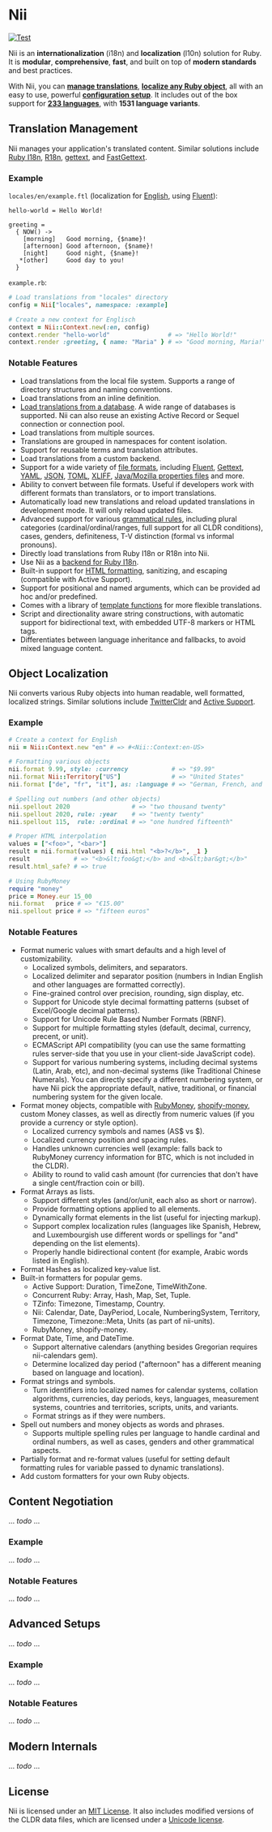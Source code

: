 <!-- This file has been generated. Source: src/README.md.erb -->

# Nii

[![Test](https://github.com/rkh/nii/actions/workflows/ci.yml/badge.svg)](https://github.com/rkh/nii/actions/workflows/ci.yml)

Nii is an **internationalization** (i18n) and **localization** (l10n) solution for Ruby. It is **modular**, **comprehensive**, **fast**, and built on top of **modern standards** and best practices.

With Nii, you can **[manage translations](#translation-management)**, **[localize any Ruby object](#object-localization)**, all with an easy to use, powerful **[configuration setup](#advanced-setups)**. It includes out of the box support for **[233 languages](docs/languages.md)**, with **1531 language variants**.

## Translation Management

Nii manages your application's translated content.
Similar solutions include [Ruby I18n](https://github.com/ruby-i18n/i18n), [R18n](https://github.com/r18n/r18n), [gettext](https://ruby-gettext.github.io/), and [FastGettext](https://github.com/grosser/fast_gettext).

### Example

`locales/en/example.ftl` (localization for [English](docs/languages/en.md), using [Fluent](docs/formats/fluent.md)):

``` fluent
hello-world = Hello World!

greeting =
  { NOW() -> 
    [morning]   Good morning, {$name}!
    [afternoon] Good afternoon, {$name}!
    [night]     Good night, {$name}!
   *[other]     Good day to you!
  }
```

`example.rb`:

``` ruby
# Load translations from "locales" directory
config = Nii["locales", namespace: :example]

# Create a new context for Englisch
context = Nii::Context.new(:en, config)
context.render "hello-world"                # => "Hello World!"
context.render :greeting, { name: "Maria" } # => "Good morning, Maria!" (depending on time of day)
```

### Notable Features

* Load translations from the local file system. Supports a range of directory structures and naming conventions.
* Load translations from an inline definition.
* [Load translations from a database](nii-sql). A wide range of databases is supported.
  Nii can also reuse an existing Active Record or Sequel connection or connection pool.
* Load translations from multiple sources.
* Translations are grouped in namespaces for content isolation.
* Support for reusable terms and translation attributes.
* Load translations from a custom backend.
* Support for a wide variety of [file formats](docs/formats.md), including [Fluent](docs/formats/fluent.md),
  [Gettext](docs/formats/gettext.md), [YAML](docs/formats/yaml.md),
  [JSON](docs/formats/json.md), [TOML](docs/formats/toml.md), [XLIFF](docs/formats/xliff.md),
  [Java/Mozilla properties files](docs/formats/properties.md) and more.
* Ability to convert between file formats. Useful if developers work with different formats than translators, or to import translations.
* Automatically load new translations and reload updated translations in development mode. It will only reload updated files.
* Advanced support for various [grammatical rules](docs/grammar.md), including plural categories (cardinal/ordinal/ranges,
  full support for all CLDR conditions), cases, genders, definiteness, T-V distinction (formal vs informal pronouns).
* Directly load translations from Ruby I18n or R18n into Nii.
* Use Nii as a [backend for Ruby I18n](nii-i18n).
* Built-in support for [HTML formatting](docs/html.md), sanitizing, and escaping (compatible with Active Support).
* Support for positional and named arguments, which can be provided ad hoc and/or predefined.
* Comes with a library of [template functions](docs/functions.md) for more flexible translations.
* Script and directionality aware string constructions, with automatic support for bidirectional text, with embedded UTF-8 markers or HTML tags.
* Differentiates between language inheritance and fallbacks, to avoid mixed language content.

## Object Localization

Nii converts various Ruby objects into human readable, well formatted, localized strings. Similar solutions include [TwitterCldr](https://github.com/twitter/twitter-cldr-rb) and [Active Support](https://guides.rubyonrails.org/active_support_core_extensions.html).

### Example

``` ruby
# Create a context for English
nii = Nii::Context.new "en" # => #<Nii::Context:en-US>

# Formatting various objects
nii.format 9.99, style: :currency            # => "$9.99"
nii.format Nii::Territory["US"]              # => "United States"
nii.format ["de", "fr", "it"], as: :language # => "German, French, and Italian"

# Spelling out numbers (and other objects)
nii.spellout 2020                 # => "two thousand twenty"
nii.spellout 2020, rule: :year    # => "twenty twenty"
nii.spellout 115,  rule: :ordinal # => "one hundred fifteenth"

# Proper HTML interpolation
values = ["<foo>", "<bar>"]
result = nii.format(values) { nii.html "<b>?</b>", _1 }
result            # => "<b>&lt;foo&gt;</b> and <b>&lt;bar&gt;</b>"
result.html_safe? # => true

# Using RubyMoney
require "money"
price = Money.eur 15_00
nii.format   price # => "€15.00"
nii.spellout price # => "fifteen euros"
```

### Notable Features

* Format numeric values with smart defaults and a high level of customizability.
  * Localized symbols, delimiters, and separators.
  * Localized delimiter and separator position (numbers in Indian English and other languages are formatted correctly).
  * Fine-grained control over precision, rounding, sign display, etc.
  * Support for Unicode style decimal formatting patterns (subset of Excel/Google decimal patterns).
  * Support for Unicode Rule Based Number Formats (RBNF).
  * Support for multiple formatting styles (default, decimal, currency, precent, or unit).
  * ECMAScript API compatibility (you can use the same formatting rules server-side that you use in your client-side JavaScript code).
  * Support for various numbering systems, including decimal systems (Latin, Arab, etc), and non-decimal systems (like Traditional Chinese Numerals).
    You can directly specify a different numbering system, or have Nii pick the appropriate default, native, traditional, or financial numbering system
    for the given locale.
* Format money objects, compatible with [RubyMoney](http://rubymoney.github.io/money/), [shopify-money](http://shopify.github.io/money/), custom Money classes, as well as directly from numeric values (if you provide a currency or style option).
  * Localized currency symbols and names (AS$ vs $).
  * Localized currency position and spacing rules.
  * Handles unknown currencies well (example: falls back to RubyMoney currency information for BTC, which is not included in the CLDR).
  * Ability to round to valid cash amount (for currencies that don't have a single cent/fraction coin or bill).
* Format Arrays as lists.
  * Support different styles (and/or/unit, each also as short or narrow).
  * Provide formatting options applied to all elements.
  * Dynamically format elements in the list (useful for injecting markup).
  * Support complex localization rules (languages like Spanish, Hebrew, and Luxembourgish use different words or spellings for "and" depending on the list elements).
  * Properly handle bidirectional content (for example, Arabic words listed in English).
* Format Hashes as localized key-value list.
* Built-in formatters for popular gems.
  * Active Support: Duration, TimeZone, TimeWithZone.
  * Concurrent Ruby: Array, Hash, Map, Set, Tuple.
  * TZinfo: Timezone, Timestamp, Country.
  * Nii: Calendar, Date, DayPeriod, Locale, NumberingSystem, Territory, Timezone, Timezone::Meta, Units (as part of nii-units).
  * RubyMoney, shopify-money.
* Format Date, Time, and DateTime.
  * Support alternative calendars (anything besides Gregorian requires nii-calendars gem).
  * Determine localized day period ("afternoon" has a different meaning based on language and location).
* Format strings and symbols.
  * Turn identifiers into localized names for calendar systems, collation algorithms, currencies, day periods, keys, languages, measurement systems,
    countries and territories, scripts, units, and variants.
  * Format strings as if they were numbers.
* Spell out numbers and money objects as words and phrases.
  * Supports multiple spelling rules per language to handle cardinal and ordinal numbers, as well as cases, genders and other grammatical aspects.
* Partially format and re-format values (useful for setting default formatting rules for variable passed to dynamic translations).
* Add custom formatters for your own Ruby objects.

## Content Negotiation

… *todo* …

### Example

… *todo* …

### Notable Features

… *todo* …

## Advanced Setups

… *todo* …

### Example

… *todo* …

### Notable Features

… *todo* …

## Modern Internals

… *todo* …


## License

Nii is licensed under an [MIT License](LICENSE).
It also includes modified versions of the CLDR data files, which are licensed under a [Unicode license](nii-core/data/LICENSE).

